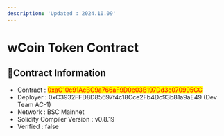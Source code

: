 ```yaml
---
description: 'Updated : 2024.10.09'
---
```


# wCoin Token Contract

## 📌Contract Information <a href="#stg-and-dev-contract-information" id="stg-and-dev-contract-information"></a>

* [Contract](https://bscscan.com/address/0xaC10c91AcBC9a766aF9D0e03B197Dd3c070995CC) : <mark style="color:red;">0xaC10c91AcBC9a766aF9D0e03B197Dd3c070995CC</mark>
* Deployer : 0xC3932FFD8D85697f4c18Cce2Fb4Dc93b81a9aE49 (Dev Team AC-1)
* Network : BSC Mainnet
* Solidity Compiler Version : v0.8.19
* Verified : false
